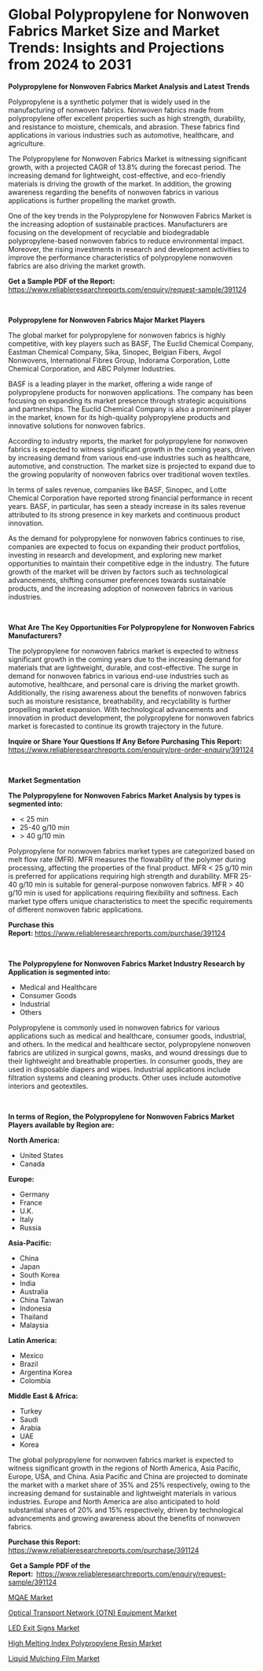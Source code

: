 <p><h1>Global Polypropylene for Nonwoven Fabrics Market Size and Market Trends: Insights and Projections from 2024 to 2031</h1></p><p><strong>Polypropylene for Nonwoven Fabrics Market Analysis and Latest Trends</strong></p>
<p><p>Polypropylene is a synthetic polymer that is widely used in the manufacturing of nonwoven fabrics. Nonwoven fabrics made from polypropylene offer excellent properties such as high strength, durability, and resistance to moisture, chemicals, and abrasion. These fabrics find applications in various industries such as automotive, healthcare, and agriculture.</p><p>The Polypropylene for Nonwoven Fabrics Market is witnessing significant growth, with a projected CAGR of 13.8% during the forecast period. The increasing demand for lightweight, cost-effective, and eco-friendly materials is driving the growth of the market. In addition, the growing awareness regarding the benefits of nonwoven fabrics in various applications is further propelling the market growth.</p><p>One of the key trends in the Polypropylene for Nonwoven Fabrics Market is the increasing adoption of sustainable practices. Manufacturers are focusing on the development of recyclable and biodegradable polypropylene-based nonwoven fabrics to reduce environmental impact. Moreover, the rising investments in research and development activities to improve the performance characteristics of polypropylene nonwoven fabrics are also driving the market growth.</p></p>
<p><strong>Get a Sample PDF of the Report:&nbsp;</strong> <a href="https://www.reliableresearchreports.com/enquiry/request-sample/391124">https://www.reliableresearchreports.com/enquiry/request-sample/391124</a></p>
<p>&nbsp;</p>
<p><strong>Polypropylene for Nonwoven Fabrics Major Market Players</strong></p>
<p><p>The global market for polypropylene for nonwoven fabrics is highly competitive, with key players such as BASF, The Euclid Chemical Company, Eastman Chemical Company, Sika, Sinopec, Belgian Fibers, Avgol Nonwovens, International Fibres Group, Indorama Corporation, Lotte Chemical Corporation, and ABC Polymer Industries. </p><p>BASF is a leading player in the market, offering a wide range of polypropylene products for nonwoven applications. The company has been focusing on expanding its market presence through strategic acquisitions and partnerships. The Euclid Chemical Company is also a prominent player in the market, known for its high-quality polypropylene products and innovative solutions for nonwoven fabrics.</p><p>According to industry reports, the market for polypropylene for nonwoven fabrics is expected to witness significant growth in the coming years, driven by increasing demand from various end-use industries such as healthcare, automotive, and construction. The market size is projected to expand due to the growing popularity of nonwoven fabrics over traditional woven textiles.</p><p>In terms of sales revenue, companies like BASF, Sinopec, and Lotte Chemical Corporation have reported strong financial performance in recent years. BASF, in particular, has seen a steady increase in its sales revenue attributed to its strong presence in key markets and continuous product innovation.</p><p>As the demand for polypropylene for nonwoven fabrics continues to rise, companies are expected to focus on expanding their product portfolios, investing in research and development, and exploring new market opportunities to maintain their competitive edge in the industry. The future growth of the market will be driven by factors such as technological advancements, shifting consumer preferences towards sustainable products, and the increasing adoption of nonwoven fabrics in various industries.</p></p>
<p>&nbsp;</p>
<p><strong>What Are The Key Opportunities For Polypropylene for Nonwoven Fabrics Manufacturers?</strong></p>
<p><p>The polypropylene for nonwoven fabrics market is expected to witness significant growth in the coming years due to the increasing demand for materials that are lightweight, durable, and cost-effective. The surge in demand for nonwoven fabrics in various end-use industries such as automotive, healthcare, and personal care is driving the market growth. Additionally, the rising awareness about the benefits of nonwoven fabrics such as moisture resistance, breathability, and recyclability is further propelling market expansion. With technological advancements and innovation in product development, the polypropylene for nonwoven fabrics market is forecasted to continue its growth trajectory in the future.</p></p>
<p><strong>Inquire or Share Your Questions If Any Before Purchasing This Report:</strong> <a href="https://www.reliableresearchreports.com/enquiry/pre-order-enquiry/391124">https://www.reliableresearchreports.com/enquiry/pre-order-enquiry/391124</a></p>
<p>&nbsp;</p>
<p><strong>Market Segmentation</strong></p>
<p><strong>The Polypropylene for Nonwoven Fabrics Market Analysis by types is segmented into:</strong></p>
<p><ul><li>< 25 min</li><li>25-40 g/10 min</li><li>> 40 g/10 min</li></ul></p>
<p><p>Polypropylene for nonwoven fabrics market types are categorized based on melt flow rate (MFR). MFR measures the flowability of the polymer during processing, affecting the properties of the final product. MFR < 25 g/10 min is preferred for applications requiring high strength and durability. MFR 25-40 g/10 min is suitable for general-purpose nonwoven fabrics. MFR > 40 g/10 min is used for applications requiring flexibility and softness. Each market type offers unique characteristics to meet the specific requirements of different nonwoven fabric applications.</p></p>
<p><strong>Purchase this Report:&nbsp;</strong><a href="https://www.reliableresearchreports.com/purchase/391124">https://www.reliableresearchreports.com/purchase/391124</a></p>
<p>&nbsp;</p>
<p><strong>The Polypropylene for Nonwoven Fabrics Market Industry Research by Application is segmented into:</strong></p>
<p><ul><li>Medical and Healthcare</li><li>Consumer Goods</li><li>Industrial</li><li>Others</li></ul></p>
<p><p>Polypropylene is commonly used in nonwoven fabrics for various applications such as medical and healthcare, consumer goods, industrial, and others. In the medical and healthcare sector, polypropylene nonwoven fabrics are utilized in surgical gowns, masks, and wound dressings due to their lightweight and breathable properties. In consumer goods, they are used in disposable diapers and wipes. Industrial applications include filtration systems and cleaning products. Other uses include automotive interiors and geotextiles.</p></p>
<p>&nbsp;</p>
<p><strong>In terms of Region, the Polypropylene for Nonwoven Fabrics Market Players available by Region are:</strong></p>
<p>
    <p> <strong> North America: </strong>
        <ul>
            <li>United States</li>
            <li>Canada</li>
        </ul>
        </p> 
    <p> <strong> Europe: </strong>
        <ul>
            <li>Germany</li>
            <li>France</li>
            <li>U.K.</li>
            <li>Italy</li>
            <li>Russia</li>
        </ul>
        </p> 
    <p> <strong> Asia-Pacific: </strong>
        <ul>
            <li>China</li>
            <li>Japan</li>
            <li>South Korea</li>
            <li>India</li>
            <li>Australia</li>
            <li>China Taiwan</li>
            <li>Indonesia</li>
            <li>Thailand</li>
            <li>Malaysia</li>
        </ul>
        </p> 
    <p> <strong> Latin America: </strong>
        <ul>
            <li>Mexico</li>
            <li>Brazil</li>
            <li>Argentina Korea</li>
            <li>Colombia</li>
        </ul>
        </p> 
    <p> <strong> Middle East & Africa: </strong>
        <ul>
            <li>Turkey</li>
            <li>Saudi</li>
            <li>Arabia</li>
            <li>UAE</li>
            <li>Korea</li>
        </ul>
    </p>
    </p>
<p><p>The global polypropylene for nonwoven fabrics market is expected to witness significant growth in the regions of North America, Asia Pacific, Europe, USA, and China. Asia Pacific and China are projected to dominate the market with a market share of 35% and 25% respectively, owing to the increasing demand for sustainable and lightweight materials in various industries. Europe and North America are also anticipated to hold substantial shares of 20% and 15% respectively, driven by technological advancements and growing awareness about the benefits of nonwoven fabrics.</p></p>
<p><strong>Purchase this Report: </strong><a href="https://www.reliableresearchreports.com/purchase/391124">https://www.reliableresearchreports.com/purchase/391124</a></p>
<p>&nbsp;<strong>Get a Sample PDF of the Report:&nbsp;&nbsp;</strong><a href="https://www.reliableresearchreports.com/enquiry/request-sample/391124">https://www.reliableresearchreports.com/enquiry/request-sample/391124</a></p>
<p><strong></strong></p>
<p><p><a href="https://view.publitas.com/reportprime-1/mqae-market-size-focuses-on-market-dynamics-in-depth-analysis-and-future-projections-of-its-market-forecasted-for-period-from-2024-to-2031/">MQAE Market</a></p><p><a href="https://cedar-agate-3da.notion.site/Optical-Transport-Network-OTN-Equipment-Market-Size-Reflecting-a-Forecast-Till-2031-Market-By-Typ-290dae3edd6743dd90bf36980b9127db">Optical Transport Network (OTN) Equipment Market</a></p><p><a href="https://view.publitas.com/reportprime-1/led-exit-signs-market-size-focuses-on-market-dynamics-in-depth-analysis-and-future-projections-of-its-market-forecasted-for-period-from-2024-to-2031/">LED Exit Signs Market</a></p><p><a href="https://github.com/singletonthaxterkelliehr2df/Market-Research-Report-List-1/blob/main/high-melting-index-polypropylene-resin-market.md">High Melting Index Polypropylene Resin Market</a></p><p><a href="https://copper-carbon-84f.notion.site/Liquid-Mulching-Film-Market-Growth-Market-Trends-COVID-19-Impact-and-Forecasts-for-period-from-20-6a9439bf15df42ee990f88d35aa9e2b3">Liquid Mulching Film Market</a></p></p>